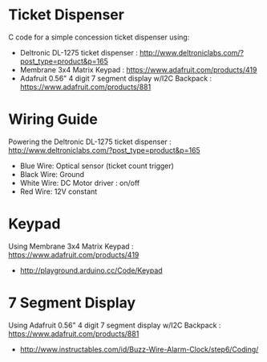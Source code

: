 # Ticket Dispenser

C code for a simple concession ticket dispenser using:
- Deltronic DL-1275 ticket dispenser : http://www.deltroniclabs.com/?post_type=product&p=165
- Membrane 3x4 Matrix Keypad : https://www.adafruit.com/products/419
- Adafruit 0.56" 4 digit 7 segment display w/I2C Backpack : https://www.adafruit.com/products/881

# Wiring Guide
Powering the Deltronic DL-1275 ticket dispenser : http://www.deltroniclabs.com/?post_type=product&p=165
- Blue Wire: Optical sensor (ticket count trigger)
- Black Wire: Ground
- White Wire: DC Motor driver : on/off
- Red Wire: 12V constant

# Keypad
Using Membrane 3x4 Matrix Keypad : https://www.adafruit.com/products/419
- http://playground.arduino.cc/Code/Keypad

# 7 Segment Display
Using Adafruit 0.56" 4 digit 7 segment display w/I2C Backpack : https://www.adafruit.com/products/881
- http://www.instructables.com/id/Buzz-Wire-Alarm-Clock/step6/Coding/

